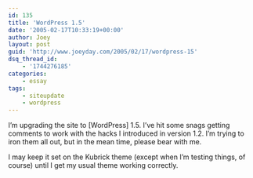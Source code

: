 ```yaml
---
id: 135
title: 'WordPress 1.5'
date: '2005-02-17T10:33:19+00:00'
author: Joey
layout: post
guid: 'http://www.joeyday.com/2005/02/17/wordpress-15'
dsq_thread_id:
    - '1744276185'
categories:
    - essay
tags:
    - siteupdate
    - wordpress
---
```


I’m upgrading the site to \[WordPress\] 1.5. I’ve hit some snags getting comments to work with the hacks I introduced in version 1.2. I’m trying to iron them all out, but in the mean time, please bear with me.

I may keep it set on the Kubrick theme (except when I’m testing things, of course) until I get my usual theme working correctly.